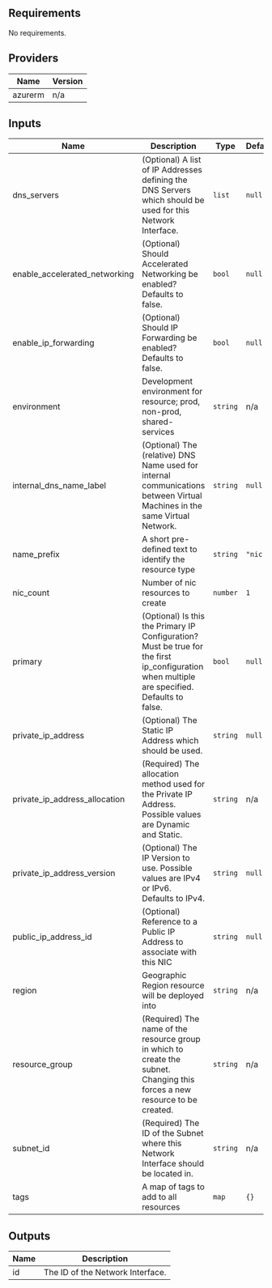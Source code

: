 ## Requirements

No requirements.

## Providers

| Name | Version |
|------|---------|
| azurerm | n/a |

## Inputs

| Name | Description | Type | Default | Required |
|------|-------------|------|---------|:--------:|
| dns\_servers | (Optional) A list of IP Addresses defining the DNS Servers which should be used for this Network Interface. | `list` | `null` | no |
| enable\_accelerated\_networking | (Optional) Should Accelerated Networking be enabled? Defaults to false. | `bool` | `null` | no |
| enable\_ip\_forwarding | (Optional) Should IP Forwarding be enabled? Defaults to false. | `bool` | `null` | no |
| environment | Development environment for resource; prod, non-prod, shared-services | `string` | n/a | yes |
| internal\_dns\_name\_label | (Optional) The (relative) DNS Name used for internal communications between Virtual Machines in the same Virtual Network. | `string` | `null` | no |
| name\_prefix | A short pre-defined text to identify the resource type | `string` | `"nic"` | no |
| nic\_count | Number of nic resources to create | `number` | `1` | no |
| primary | (Optional) Is this the Primary IP Configuration? Must be true for the first ip\_configuration when multiple are specified. Defaults to false. | `bool` | `null` | no |
| private\_ip\_address | (Optional) The Static IP Address which should be used. | `string` | `null` | no |
| private\_ip\_address\_allocation | (Required) The allocation method used for the Private IP Address. Possible values are Dynamic and Static. | `string` | n/a | yes |
| private\_ip\_address\_version | (Optional) The IP Version to use. Possible values are IPv4 or IPv6. Defaults to IPv4. | `string` | `null` | no |
| public\_ip\_address\_id | (Optional) Reference to a Public IP Address to associate with this NIC | `string` | `null` | no |
| region | Geographic Region resource will be deployed into | `string` | n/a | yes |
| resource\_group | (Required) The name of the resource group in which to create the subnet. Changing this forces a new resource to be created. | `string` | n/a | yes |
| subnet\_id | (Required) The ID of the Subnet where this Network Interface should be located in. | `string` | n/a | yes |
| tags | A map of tags to add to all resources | `map` | `{}` | no |

## Outputs

| Name | Description |
|------|-------------|
| id | The ID of the Network Interface. |

